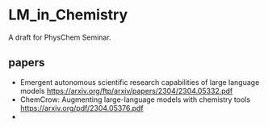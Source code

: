 # LM_in_Chemistry
A draft for PhysChem Seminar.

## papers
- Emergent autonomous scientific research capabilities of large language models https://arxiv.org/ftp/arxiv/papers/2304/2304.05332.pdf
- ChemCrow: Augmenting large-language models with chemistry tools https://arxiv.org/pdf/2304.05376.pdf
- 
